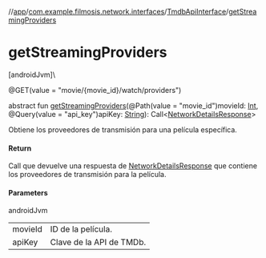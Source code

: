 //[app](../../../index.md)/[com.example.filmosis.network.interfaces](../index.md)/[TmdbApiInterface](index.md)/[getStreamingProviders](get-streaming-providers.md)

# getStreamingProviders

[androidJvm]\

@GET(value = &quot;movie/{movie_id}/watch/providers&quot;)

abstract fun [getStreamingProviders](get-streaming-providers.md)(@Path(value = &quot;movie_id&quot;)movieId: [Int](https://kotlinlang.org/api/latest/jvm/stdlib/kotlin/-int/index.html), @Query(value = &quot;api_key&quot;)apiKey: [String](https://kotlinlang.org/api/latest/jvm/stdlib/kotlin/-string/index.html)): Call&lt;[NetworkDetailsResponse](../../com.example.filmosis.dataclass/-network-details-response/index.md)&gt;

Obtiene los proveedores de transmisión para una película específica.

#### Return

Call que devuelve una respuesta de [NetworkDetailsResponse](../../com.example.filmosis.dataclass/-network-details-response/index.md) que contiene los proveedores de transmisión para la película.

#### Parameters

androidJvm

| | |
|---|---|
| movieId | ID de la película. |
| apiKey | Clave de la API de TMDb. |
